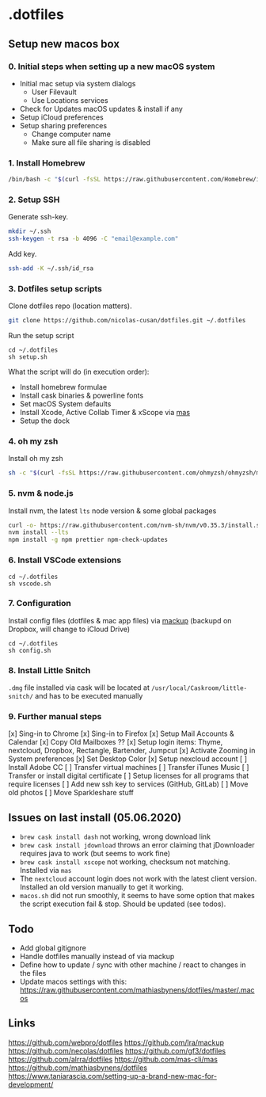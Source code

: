 # .dotfiles

## Setup new macos box

### 0. Initial steps when setting up a new macOS system

- Initial mac setup via system dialogs
  - User Filevault
  - Use Locations services
- Check for Updates macOS updates & install if any
- Setup iCloud preferences
- Setup sharing preferences
  - Change computer name
  - Make sure all file sharing is disabled

### 1. Install Homebrew

```bash
/bin/bash -c "$(curl -fsSL https://raw.githubusercontent.com/Homebrew/install/master/install.sh)"
```

### 2. Setup SSH

Generate ssh-key.

```bash
mkdir ~/.ssh
ssh-keygen -t rsa -b 4096 -C "email@example.com"
```

Add key.

```bash
ssh-add -K ~/.ssh/id_rsa
```

### 3. Dotfiles setup scripts

Clone dotfiles repo (location matters).

```bash
git clone https://github.com/nicolas-cusan/dotfiles.git ~/.dotfiles
```

Run the setup script

```
cd ~/.dotfiles
sh setup.sh
```

What the script will do (in execution order):

- Install homebrew formulae
- Install cask binaries & powerline fonts
- Set macOS System defaults
- Install Xcode, Active Collab Timer & xScope via [mas](https://github.com/mas-cli/mas)
- Setup the dock

### 4. oh my zsh

Install oh my zsh

```bash
sh -c "$(curl -fsSL https://raw.githubusercontent.com/ohmyzsh/ohmyzsh/master/tools/install.sh)"
```

### 5. nvm & node.js

Install nvm, the latest `lts` node version & some global packages

```bash
curl -o- https://raw.githubusercontent.com/nvm-sh/nvm/v0.35.3/install.sh | bash
nvm install --lts
npm install -g npm prettier npm-check-updates
```

### 6. Install VSCode extensions

```
cd ~/.dotfiles
sh vscode.sh
```

### 7. Configuration

Install config files (dotfiles & mac app files) via [mackup](https://github.com/lra/mackup) (backupd on Dropbox, will change to iCloud Drive)

```
cd ~/.dotfiles
sh config.sh
```

### 8. Install Little Snitch

`.dmg` file installed via cask will be located at `/usr/local/Caskroom/little-snitch/` and has to be executed manually

### 9. Further manual steps

[x] Sing-in to Chrome
[x] Sing-in to Firefox
[x] Setup Mail Accounts & Calendar
[x] Copy Old Mailboxes ??
[x] Setup login items: Thyme, nextcloud, Dropbox, Rectangle, Bartender, Jumpcut
[x] Activate Zooming in System preferences
[x] Set Desktop Color
[x] Setup nexcloud account
[ ] Install Adobe CC
[ ] Transfer virtual machines
[ ] Transfer iTunes Music
[ ] Transfer or install digital certificate
[ ] Setup licenses for all programs that require licenses
[ ] Add new ssh key to services (GitHub, GitLab)
[ ] Move old photos
[ ] Move Sparkleshare stuff

## Issues on last install (05.06.2020)

- `brew cask install dash` not working, wrong download link
- `brew cask install jdownload` throws an error claiming that jDownloader requires java to work (but seems to work fine)
- `brew cask install xscope` not working, checksum not matching. Installed via `mas`
- The `nextcloud` account login does not work with the latest client version. Installed an old version manually to get it working.
- `macos.sh` did not run smoothly, it seems to have some option that makes the script execution fail & stop. Should be updated (see todos).

## Todo

- Add global gitignore
- Handle dotfiles manually instead of via mackup
- Define how to update / sync with other machine / react to changes in the files
- Update macos settings with this: https://raw.githubusercontent.com/mathiasbynens/dotfiles/master/.macos

## Links

https://github.com/webpro/dotfiles
https://github.com/lra/mackup
https://github.com/necolas/dotfiles
https://github.com/gf3/dotfiles
https://github.com/alrra/dotfiles
https://github.com/mas-cli/mas
https://github.com/mathiasbynens/dotfiles
https://www.taniarascia.com/setting-up-a-brand-new-mac-for-development/

